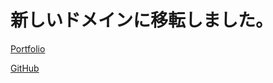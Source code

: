 # 新しいドメインに移転しました。
[Portfolio](https://naoki-kishi.netlify.com)

[GitHub](https://github.com/naoki-kishi/naoki-kishi.github.io)